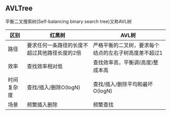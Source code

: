 ## AVLTree

平衡二叉搜索树(Self-balancing binary search tree)又称AVL树

区别|红黑树|AVL树
---|---|---
路径|要求任何一条路径的长度不超过其他路径长度的2倍|严格平衡的二叉树，要求每个结点的左右子树高度差不超过1
效率|查找效率相对低|查找效率高，平衡调(高度)整成本高
时间复杂度|查找/插入/删除O(logN) |查找/插入/删除平均和最坏O(logN)
场景|频繁插入删除|频繁查找
